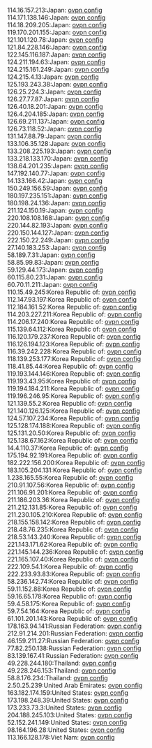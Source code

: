 114.16.157.213:Japan: [ovpn config](vpn/114_16_157_213.ovpn)  
114.171.138.146:Japan: [ovpn config](vpn/114_171_138_146.ovpn)  
114.18.209.205:Japan: [ovpn config](vpn/114_18_209_205.ovpn)  
119.170.201.155:Japan: [ovpn config](vpn/119_170_201_155.ovpn)  
121.101.120.78:Japan: [ovpn config](vpn/121_101_120_78.ovpn)  
121.84.228.146:Japan: [ovpn config](vpn/121_84_228_146.ovpn)  
122.145.116.187:Japan: [ovpn config](vpn/122_145_116_187.ovpn)  
124.211.194.63:Japan: [ovpn config](vpn/124_211_194_63.ovpn)  
124.215.161.249:Japan: [ovpn config](vpn/124_215_161_249.ovpn)  
124.215.4.13:Japan: [ovpn config](vpn/124_215_4_13.ovpn)  
125.193.243.38:Japan: [ovpn config](vpn/125_193_243_38.ovpn)  
126.25.224.3:Japan: [ovpn config](vpn/126_25_224_3.ovpn)  
126.27.77.87:Japan: [ovpn config](vpn/126_27_77_87.ovpn)  
126.40.18.201:Japan: [ovpn config](vpn/126_40_18_201.ovpn)  
126.4.204.185:Japan: [ovpn config](vpn/126_4_204_185.ovpn)  
126.69.211.137:Japan: [ovpn config](vpn/126_69_211_137.ovpn)  
126.73.118.52:Japan: [ovpn config](vpn/126_73_118_52.ovpn)  
131.147.88.79:Japan: [ovpn config](vpn/131_147_88_79.ovpn)  
133.106.35.128:Japan: [ovpn config](vpn/133_106_35_128.ovpn)  
133.208.225.193:Japan: [ovpn config](vpn/133_208_225_193.ovpn)  
133.218.133.170:Japan: [ovpn config](vpn/133_218_133_170.ovpn)  
138.64.201.235:Japan: [ovpn config](vpn/138_64_201_235.ovpn)  
147.192.140.77:Japan: [ovpn config](vpn/147_192_140_77.ovpn)  
14.133.166.42:Japan: [ovpn config](vpn/14_133_166_42.ovpn)  
150.249.156.59:Japan: [ovpn config](vpn/150_249_156_59.ovpn)  
180.197.235.151:Japan: [ovpn config](vpn/180_197_235_151.ovpn)  
180.198.24.136:Japan: [ovpn config](vpn/180_198_24_136.ovpn)  
211.124.150.19:Japan: [ovpn config](vpn/211_124_150_19.ovpn)  
220.108.108.168:Japan: [ovpn config](vpn/220_108_108_168.ovpn)  
220.144.82.193:Japan: [ovpn config](vpn/220_144_82_193.ovpn)  
220.150.144.127:Japan: [ovpn config](vpn/220_150_144_127.ovpn)  
222.150.22.249:Japan: [ovpn config](vpn/222_150_22_249.ovpn)  
27.140.183.253:Japan: [ovpn config](vpn/27_140_183_253.ovpn)  
58.189.7.31:Japan: [ovpn config](vpn/58_189_7_31.ovpn)  
58.85.99.83:Japan: [ovpn config](vpn/58_85_99_83.ovpn)  
59.129.44.173:Japan: [ovpn config](vpn/59_129_44_173.ovpn)  
60.115.80.231:Japan: [ovpn config](vpn/60_115_80_231.ovpn)  
60.70.11.211:Japan: [ovpn config](vpn/60_70_11_211.ovpn)  
110.15.49.245:Korea Republic of: [ovpn config](vpn/110_15_49_245.ovpn)  
112.147.93.197:Korea Republic of: [ovpn config](vpn/112_147_93_197.ovpn)  
112.184.161.52:Korea Republic of: [ovpn config](vpn/112_184_161_52.ovpn)  
114.203.227.211:Korea Republic of: [ovpn config](vpn/114_203_227_211.ovpn)  
114.206.17.240:Korea Republic of: [ovpn config](vpn/114_206_17_240.ovpn)  
115.139.64.112:Korea Republic of: [ovpn config](vpn/115_139_64_112.ovpn)  
116.120.179.237:Korea Republic of: [ovpn config](vpn/116_120_179_237.ovpn)  
116.126.194.123:Korea Republic of: [ovpn config](vpn/116_126_194_123.ovpn)  
116.39.242.228:Korea Republic of: [ovpn config](vpn/116_39_242_228.ovpn)  
118.139.253.177:Korea Republic of: [ovpn config](vpn/118_139_253_177.ovpn)  
118.41.85.44:Korea Republic of: [ovpn config](vpn/118_41_85_44.ovpn)  
119.193.144.146:Korea Republic of: [ovpn config](vpn/119_193_144_146.ovpn)  
119.193.43.95:Korea Republic of: [ovpn config](vpn/119_193_43_95.ovpn)  
119.194.184.211:Korea Republic of: [ovpn config](vpn/119_194_184_211.ovpn)  
119.196.246.95:Korea Republic of: [ovpn config](vpn/119_196_246_95.ovpn)  
121.139.55.2:Korea Republic of: [ovpn config](vpn/121_139_55_2.ovpn)  
121.140.126.125:Korea Republic of: [ovpn config](vpn/121_140_126_125.ovpn)  
124.57.107.234:Korea Republic of: [ovpn config](vpn/124_57_107_234.ovpn)  
125.128.174.188:Korea Republic of: [ovpn config](vpn/125_128_174_188.ovpn)  
125.131.20.50:Korea Republic of: [ovpn config](vpn/125_131_20_50.ovpn)  
125.138.67.162:Korea Republic of: [ovpn config](vpn/125_138_67_162.ovpn)  
14.4.110.37:Korea Republic of: [ovpn config](vpn/14_4_110_37.ovpn)  
175.194.92.191:Korea Republic of: [ovpn config](vpn/175_194_92_191.ovpn)  
182.222.156.200:Korea Republic of: [ovpn config](vpn/182_222_156_200.ovpn)  
183.105.204.131:Korea Republic of: [ovpn config](vpn/183_105_204_131.ovpn)  
1.238.165.55:Korea Republic of: [ovpn config](vpn/1_238_165_55.ovpn)  
210.91.107.56:Korea Republic of: [ovpn config](vpn/210_91_107_56.ovpn)  
211.106.91.201:Korea Republic of: [ovpn config](vpn/211_106_91_201.ovpn)  
211.186.203.36:Korea Republic of: [ovpn config](vpn/211_186_203_36.ovpn)  
211.212.131.85:Korea Republic of: [ovpn config](vpn/211_212_131_85.ovpn)  
211.230.105.210:Korea Republic of: [ovpn config](vpn/211_230_105_210.ovpn)  
218.155.158.142:Korea Republic of: [ovpn config](vpn/218_155_158_142.ovpn)  
218.48.76.235:Korea Republic of: [ovpn config](vpn/218_48_76_235.ovpn)  
218.53.143.240:Korea Republic of: [ovpn config](vpn/218_53_143_240.ovpn)  
221.143.171.62:Korea Republic of: [ovpn config](vpn/221_143_171_62.ovpn)  
221.145.144.236:Korea Republic of: [ovpn config](vpn/221_145_144_236.ovpn)  
221.165.107.40:Korea Republic of: [ovpn config](vpn/221_165_107_40.ovpn)  
222.109.54.1:Korea Republic of: [ovpn config](vpn/222_109_54_1.ovpn)  
222.233.93.83:Korea Republic of: [ovpn config](vpn/222_233_93_83.ovpn)  
58.236.142.74:Korea Republic of: [ovpn config](vpn/58_236_142_74.ovpn)  
59.11.152.88:Korea Republic of: [ovpn config](vpn/59_11_152_88.ovpn)  
59.16.65.178:Korea Republic of: [ovpn config](vpn/59_16_65_178.ovpn)  
59.4.58.175:Korea Republic of: [ovpn config](vpn/59_4_58_175.ovpn)  
59.7.54.164:Korea Republic of: [ovpn config](vpn/59_7_54_164.ovpn)  
61.101.201.143:Korea Republic of: [ovpn config](vpn/61_101_201_143.ovpn)  
178.163.94.141:Russian Federation: [ovpn config](vpn/178_163_94_141.ovpn)  
212.91.214.201:Russian Federation: [ovpn config](vpn/212_91_214_201.ovpn)  
46.159.211.27:Russian Federation: [ovpn config](vpn/46_159_211_27.ovpn)  
77.82.250.138:Russian Federation: [ovpn config](vpn/77_82_250_138.ovpn)  
83.139.167.41:Russian Federation: [ovpn config](vpn/83_139_167_41.ovpn)  
49.228.244.180:Thailand: [ovpn config](vpn/49_228_244_180.ovpn)  
49.228.246.153:Thailand: [ovpn config](vpn/49_228_246_153.ovpn)  
58.8.176.234:Thailand: [ovpn config](vpn/58_8_176_234.ovpn)  
2.50.25.239:United Arab Emirates: [ovpn config](vpn/2_50_25_239.ovpn)  
163.182.174.159:United States: [ovpn config](vpn/163_182_174_159.ovpn)  
173.198.248.39:United States: [ovpn config](vpn/173_198_248_39.ovpn)  
173.233.73.3:United States: [ovpn config](vpn/173_233_73_3.ovpn)  
204.188.245.103:United States: [ovpn config](vpn/204_188_245_103.ovpn)  
52.152.241.149:United States: [ovpn config](vpn/52_152_241_149.ovpn)  
98.164.196.28:United States: [ovpn config](vpn/98_164_196_28.ovpn)  
113.166.128.178:Viet Nam: [ovpn config](vpn/113_166_128_178.ovpn)  
